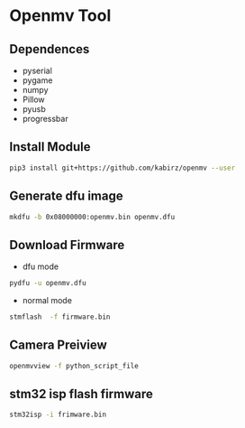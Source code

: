 # Openmv Tool
## Dependences
- pyserial
- pygame
- numpy
- Pillow
- pyusb
- progressbar
## Install Module
```bash
pip3 install git+https://github.com/kabirz/openmv --user
```
## Generate dfu image
```bash
mkdfu -b 0x08000000:openmv.bin openmv.dfu
```
## Download Firmware
- dfu mode
```bash
pydfu -u openmv.dfu
```
- normal mode
```bash
stmflash  -f firmware.bin
```
## Camera Preiview
```bash
openmvview -f python_script_file
```

## stm32 isp flash firmware
```bash
stm32isp -i frimware.bin
```
